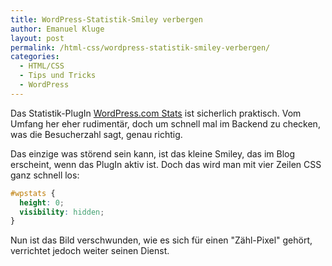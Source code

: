 ```yaml
---
title: WordPress-Statistik-Smiley verbergen
author: Emanuel Kluge
layout: post
permalink: /html-css/wordpress-statistik-smiley-verbergen/
categories:
  - HTML/CSS
  - Tips und Tricks
  - WordPress
---
```


Das Statistik-PlugIn [WordPress.com Stats][wp_stats] ist sicherlich praktisch. Vom Umfang her eher rudimentär, doch um schnell mal im Backend zu checken, was die Besucherzahl sagt, genau richtig.

Das einzige was störend sein kann, ist das kleine Smiley, das im Blog erscheint, wenn das PlugIn aktiv ist. Doch das wird man mit vier Zeilen CSS ganz schnell los:



```css
#wpstats {
  height: 0;
  visibility: hidden;
}
```

Nun ist das Bild verschwunden, wie es sich für einen "Zähl-Pixel" gehört, verrichtet jedoch weiter seinen Dienst.

[wp_stats]: http://wordpress.org/extend/plugins/stats/
